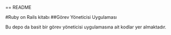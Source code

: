 == README

#Ruby on Rails kitabı 
##Görev Yöneticisi Uygulaması 

 Bu depo da basit bir görev yöneticisi uygulamasına ait kodlar yer almaktadır.

